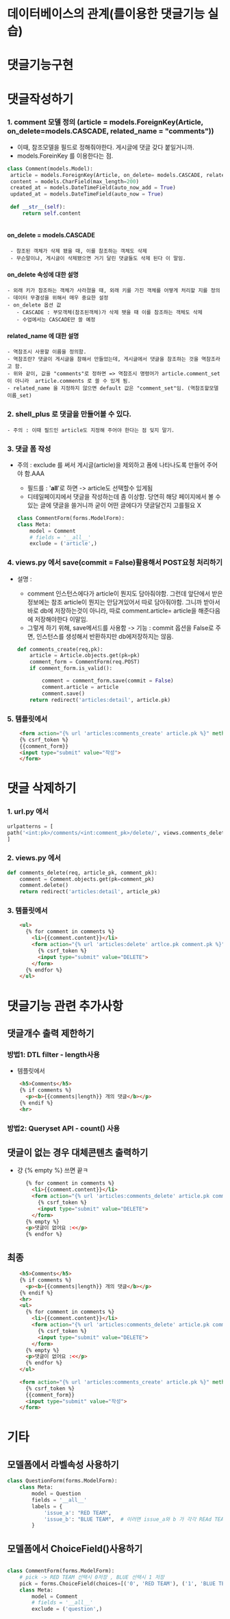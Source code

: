 # 데이터베이스의 관계(를이용한 댓글기능 실습)


# 댓글기능구현
# 댓글작성하기

### 1. comment 모델 정의 (article = models.ForeignKey(Article, on_delete=models.CASCADE, related_name = "comments"))
   - 이때, 참조모델을 필드로 정해줘야한다. 게시글에 댓글 갖다 붙일거니까.
   - models.ForeinKey 를 이용한다는 점.
   ```python
   class Comment(models.Model):
    article = models.ForeignKey(Article, on_delete= models.CASCADE, related_name="comments")
    content = models.CharField(max_length=200)
    created_at = models.DateTimeField(auto_now_add = True)
    updated_at = models.DateTimeField(auto_now = True)
     
    def __str__(self):
        return self.content
    
   ```
   #### on_delete = models.CASCADE
     - 참조된 객체가 삭제 됐을 때, 이를 참조하는 객체도 삭제
     - 무슨말이냐, 게시글이 삭제됐으면 거기 달린 댓글들도 삭제 된다 이 말임.
  
   #### on_delete 속성에 대한 설명
    - 외래 키가 참조하는 객체가 사라졌을 때, 외래 키를 가진 객체를 어떻게 처리할 지를 정의
    - 데이터 무결성을 위해서 매우 중요한 설정
    - on_delete 옵션 값
       - CASCADE : 부모객체(참조된객체)가 삭제 됏을 때 이를 참조하는 객체도 삭제
       - 수업에서는 CASCADE만 쓸 예정

   #### related_name 에 대한 설명
    - 역참조시 사용할 이름을 정의함. 
    - 역참조란? 댓글이 게시글을 참해서 만들었는데, 게시글에서 댓글을 참조하는 것을 역참조라고 함.
    - 위와 같이, 값을 "comments"로 정하면 => 역참조시 명령어가 article.comment_set이 아니라  article.comments 로 쓸 수 있게 됨.
    - related_name 을 지정하지 않으면 default 값은 "comment_set"임. (역참조할모델이름_set)
  
### 2. shell_plus 로 댓글을 만들어볼 수 있다.
    - 주의 : 이때 필드인 article도 지정해 주어야 한다는 점 잊지 말기.


### 3. 댓글 폼 작성
  - 주의 : exclude 를 써서 게시글(article)을 제외하고 폼에 나타나도록 만들어 주어야 함.AAA
    - 필드를 : '__all__'로 하면 -> article도 선택할수 있게됨
    - 디테일페이지에서 댓글을 작성하는데 좀 이상함. 당연히 해당 페이지에서 볼 수 있는 글에 댓글을 쓸거니까 굳이 어떤 글에다가 댓글달건지 고를필요 X

    ```python
    class CommentForm(forms.ModelForm):
    class Meta:
        model = Comment
        # fields = '__all__'
        exclude = ('article',)

    ```

### 4. views.py 에서 save(commit = False)활용해서 POST요청 처리하기
  - 설명 :
    - comment 인스턴스에다가 article이 뭔지도 담아줘야함. 그런데 앞단에서 받은 정보에는 참조 article이 뭔지는 안담겨있어서 따로 담아줘야함. 그니까 받아서 바로 db에 저장하는것이 아니라, 따로 comment.article= article을 해준다음에 저장해야한다 이말임. 
    - 그렇게 하기 위해, save메서드를 사용함 -> 기능 : commit 옵션을 False로 주면, 인스턴스를 생성해서 반환하지만 db에저장하지는 않음.

    ```python
    def comments_create(req,pk):
        article = Article.objects.get(pk=pk)
        comment_form = CommentForm(req.POST)
        if comment_form.is_valid():

            comment = comment_form.save(commit = False)
            comment.article = article
            comment.save()
        return redirect('articles:detail', article.pk)
    ```

### 5. 템플릿에서

```html
    <form action="{% url 'articles:comments_create' article.pk %}" method="POST">
    {% csrf_token %}
    {{comment_form}}
    <input type="submit" value="작성">
    </form>
```



# 댓글 삭제하기

### 1. url.py 에서

```python
urlpatterns = [    
path('<int:pk>/comments/<int:comment_pk>/delete/', views.comments_delete, name='comments_delete'),
]
```

### 2. views.py 에서
```python
def comments_delete(req, article_pk, comment_pk):
    comment = Comment.objects.get(pk=comment_pk)
    comment.delete()
    return redirect('articles:detail', article_pk)
```

### 3. 템플릿에서
```html
    <ul>
      {% for comment in comments %}
        <li>{{comment.content}}</li>
        <form action="{% url 'articles:delete' artlce.pk comment.pk %}" method="POST">
          {% csrf_token %}
          <input type="submit" value="DELETE">       
        </form>
      {% endfor %}
    </ul>
```

# 댓글기능 관련 추가사항


## 댓글개수 출력 제한하기

### 방법1: DTL filter - length사용
- 템플릿에서
```html
    <h5>Comments</h5>
    {% if comments %} 
      <p><b>{{comments|length}} 개의 댓글</b></p>
    {% endif %}
    <hr>
```

### 방법2: Queryset API - count() 사용


## 댓글이 없는 경우 대체콘텐츠 출력하기
- 걍 {% empty %} 쓰면 끝ㅋ
```html
      {% for comment in comments %}
        <li>{{comment.content}}</li>
        <form action="{% url 'articles:comments_delete' article.pk comment.pk %}" method="POST">
          {% csrf_token %}
          <input type="submit" value="DELETE">       
        </form>
      {% empty %}
      <p>댓글이 없어요 :<</p>
      {% endfor %}
```

## 최종
```html
    <h5>Comments</h5>
    {% if comments %} 
      <p><b>{{comments|length}} 개의 댓글</b></p>
    {% endif %}
    <hr>
    <ul>
      {% for comment in comments %}
        <li>{{comment.content}}</li>
        <form action="{% url 'articles:comments_delete' article.pk comment.pk %}" method="POST">
          {% csrf_token %}
          <input type="submit" value="DELETE">       
        </form>
      {% empty %}
      <p>댓글이 없어요 :<</p>
      {% endfor %}
    </ul>
   
    <form action="{% url 'articles:comments_create' article.pk %}" method="POST">
      {% csrf_token %}
      {{comment_form}}
      <input type="submit" value="작성">
    </form>
```


# 기타

##  모델폼에서 라벨속성 사용하기
```python
class QuestionForm(forms.ModelForm):
    class Meta:
        model = Question
        fields = '__all__'
        labels = {
            'issue_a': "RED TEAM",
            'issue_b': "BLUE TEAM",  # 이러면 issue_a와 b 가 각각 REAd TEAM, BLUE TEAM으로 표기됨.
        }
```

## 모델폼에서 ChoiceField()사용하기
```python 

class CommentForm(forms.ModelForm):
    # pick -> RED TEAM 선택시 0저장 , BLUE 선택시 1 저장
    pick = forms.ChoiceField(choices=[('0', 'RED TEAM'), ('1', 'BLUE TEAM')])
    class Meta:
        model = Comment
        # fields = '__all__'
        exclude = ('question',)

```

